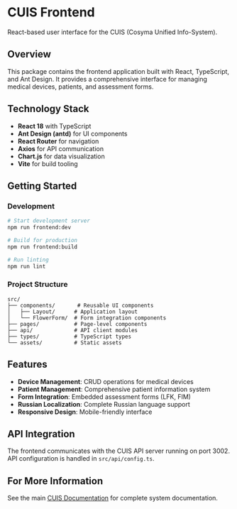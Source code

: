 # CUIS Frontend

React-based user interface for the CUIS (Cosyma Unified Info-System).

## Overview

This package contains the frontend application built with React, TypeScript, and Ant Design. It provides a comprehensive interface for managing medical devices, patients, and assessment forms.

## Technology Stack

- **React 18** with TypeScript
- **Ant Design (antd)** for UI components
- **React Router** for navigation
- **Axios** for API communication
- **Chart.js** for data visualization
- **Vite** for build tooling

## Getting Started

### Development

```bash
# Start development server
npm run frontend:dev

# Build for production
npm run frontend:build

# Run linting
npm run lint
```

### Project Structure

```
src/
├── components/       # Reusable UI components
│   ├── Layout/      # Application layout
│   └── FlowerForm/  # Form integration components
├── pages/           # Page-level components
├── api/             # API client modules
├── types/           # TypeScript types
└── assets/          # Static assets
```

## Features

- **Device Management**: CRUD operations for medical devices
- **Patient Management**: Comprehensive patient information system
- **Form Integration**: Embedded assessment forms (LFK, FIM)
- **Russian Localization**: Complete Russian language support
- **Responsive Design**: Mobile-friendly interface

## API Integration

The frontend communicates with the CUIS API server running on port 3002. API configuration is handled in `src/api/config.ts`.

## For More Information

See the main [CUIS Documentation](../../docs/README.md) for complete system documentation.
